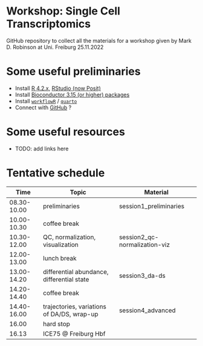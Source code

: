 # Workshop: Single Cell Transcriptomics

GitHub repository to collect all the materials for a workshop given by Mark D. Robinson at Uni. Freiburg 25.11.2022

# Some useful preliminaries

- Install [R 4.2.x](https://ftp.fau.de/cran/), [RStudio (now Posit)](https://posit.co/download/rstudio-desktop/)
- Install [Bioconductor 3.15 (or higher) packages](https://bioconductor.org/install/)
- Install [`workflowR`](https://github.com/workflowr/workflowr) / [`quarto`](https://quarto.org/docs/get-started/hello/rstudio.html)
- Connect with [GitHub](https://github.com/) ?

# Some useful resources

- TODO: add links here

# Tentative schedule

| Time  | Topic | Material |
| --- |  --- | --- |
| 08.30-10.00  | preliminaries | session1_preliminaries |
| 10.00-10.30  | coffee break |  |
| 10.30-12.00  | QC, normalization, visualization | session2_qc-normalization-viz  |
| 12.00-13.00  | lunch break |  |
| 13.00-14.20  | differential abundance, differential state | session3_da-ds |
| 14.20-14.40  | coffee break |  |
| 14.40-16.00  | trajectories, variations of DA/DS, wrap-up | session4_advanced |
| 16.00  | hard stop | |
| 16.13  | ICE75 @ Freiburg Hbf | |
